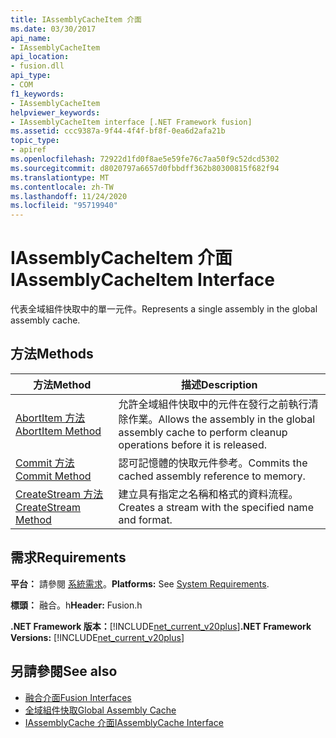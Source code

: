 ```yaml
---
title: IAssemblyCacheItem 介面
ms.date: 03/30/2017
api_name:
- IAssemblyCacheItem
api_location:
- fusion.dll
api_type:
- COM
f1_keywords:
- IAssemblyCacheItem
helpviewer_keywords:
- IAssemblyCacheItem interface [.NET Framework fusion]
ms.assetid: ccc9387a-9f44-4f4f-bf8f-0ea6d2afa21b
topic_type:
- apiref
ms.openlocfilehash: 72922d1fd0f8ae5e59fe76c7aa50f9c52dcd5302
ms.sourcegitcommit: d8020797a6657d0fbbdff362b80300815f682f94
ms.translationtype: MT
ms.contentlocale: zh-TW
ms.lasthandoff: 11/24/2020
ms.locfileid: "95719940"
---
```

# <a name="iassemblycacheitem-interface"></a><span data-ttu-id="3827a-102">IAssemblyCacheItem 介面</span><span class="sxs-lookup"><span data-stu-id="3827a-102">IAssemblyCacheItem Interface</span></span>

<span data-ttu-id="3827a-103">代表全域組件快取中的單一元件。</span><span class="sxs-lookup"><span data-stu-id="3827a-103">Represents a single assembly in the global assembly cache.</span></span>  
  
## <a name="methods"></a><span data-ttu-id="3827a-104">方法</span><span class="sxs-lookup"><span data-stu-id="3827a-104">Methods</span></span>  
  
|<span data-ttu-id="3827a-105">方法</span><span class="sxs-lookup"><span data-stu-id="3827a-105">Method</span></span>|<span data-ttu-id="3827a-106">描述</span><span class="sxs-lookup"><span data-stu-id="3827a-106">Description</span></span>|  
|------------|-----------------|  
|[<span data-ttu-id="3827a-107">AbortItem 方法</span><span class="sxs-lookup"><span data-stu-id="3827a-107">AbortItem Method</span></span>](iassemblycacheitem-abortitem-method.md)|<span data-ttu-id="3827a-108">允許全域組件快取中的元件在發行之前執行清除作業。</span><span class="sxs-lookup"><span data-stu-id="3827a-108">Allows the assembly in the global assembly cache to perform cleanup operations before it is released.</span></span>|  
|[<span data-ttu-id="3827a-109">Commit 方法</span><span class="sxs-lookup"><span data-stu-id="3827a-109">Commit Method</span></span>](iassemblycacheitem-commit-method.md)|<span data-ttu-id="3827a-110">認可記憶體的快取元件參考。</span><span class="sxs-lookup"><span data-stu-id="3827a-110">Commits the cached assembly reference to memory.</span></span>|  
|[<span data-ttu-id="3827a-111">CreateStream 方法</span><span class="sxs-lookup"><span data-stu-id="3827a-111">CreateStream Method</span></span>](iassemblycacheitem-createstream-method.md)|<span data-ttu-id="3827a-112">建立具有指定之名稱和格式的資料流程。</span><span class="sxs-lookup"><span data-stu-id="3827a-112">Creates a stream with the specified name and format.</span></span>|  
  
## <a name="requirements"></a><span data-ttu-id="3827a-113">需求</span><span class="sxs-lookup"><span data-stu-id="3827a-113">Requirements</span></span>  

 <span data-ttu-id="3827a-114">**平台：** 請參閱 [系統需求](../../get-started/system-requirements.md)。</span><span class="sxs-lookup"><span data-stu-id="3827a-114">**Platforms:** See [System Requirements](../../get-started/system-requirements.md).</span></span>  
  
 <span data-ttu-id="3827a-115">**標頭：** 融合。h</span><span class="sxs-lookup"><span data-stu-id="3827a-115">**Header:** Fusion.h</span></span>  
  
 <span data-ttu-id="3827a-116">**.NET Framework 版本：**[!INCLUDE[net_current_v20plus](../../../../includes/net-current-v20plus-md.md)]</span><span class="sxs-lookup"><span data-stu-id="3827a-116">**.NET Framework Versions:** [!INCLUDE[net_current_v20plus](../../../../includes/net-current-v20plus-md.md)]</span></span>  
  
## <a name="see-also"></a><span data-ttu-id="3827a-117">另請參閱</span><span class="sxs-lookup"><span data-stu-id="3827a-117">See also</span></span>

- [<span data-ttu-id="3827a-118">融合介面</span><span class="sxs-lookup"><span data-stu-id="3827a-118">Fusion Interfaces</span></span>](fusion-interfaces.md)
- [<span data-ttu-id="3827a-119">全域組件快取</span><span class="sxs-lookup"><span data-stu-id="3827a-119">Global Assembly Cache</span></span>](../../app-domains/gac.md)
- [<span data-ttu-id="3827a-120">IAssemblyCache 介面</span><span class="sxs-lookup"><span data-stu-id="3827a-120">IAssemblyCache Interface</span></span>](iassemblycache-interface.md)
